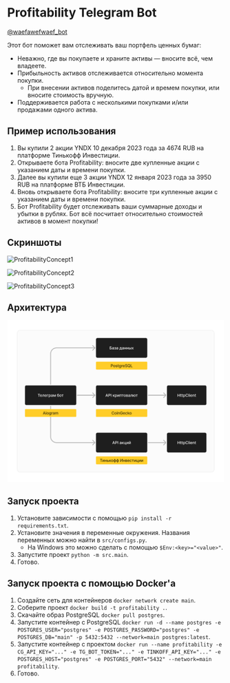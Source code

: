 # Profitability Telegram Bot

[@waefawefwaef_bot](https://t.me/waefawefwaef_bot)

Этот бот поможет вам отслеживать ваш портфель ценных бумаг:
- Неважно, где вы покупаете и храните активы — вносите всё, чем владеете.
- Прибыльность активов отслеживается относительно момента покупки.
  - При внесении активов поделитесь датой и времем покупки, или вносите стоимость вручную.
- Поддерживается работа с несколькими покупками и/или продажами одного актива.

## Пример использования

1. Вы купили 2 акции YNDX 10 декабря 2023 года за 4674 RUB на платформе Тинькофф Инвестиции.
2. Открываете бота Profitability: вносите две купленные акции с указанием даты и времени покупки.
3. Далее вы купили еще 3 акции YNDX 12 января 2023 года за 3950 RUB на платформе ВТБ Инвестиции.
4. Вновь открываете бота Profitability: вносите три купленные акции с указанием даты и времени покупки.
5. Бот Profitability будет отслеживать ваши суммарные доходы и убытки в рублях. Бот всё посчитает относительно стоимостей активов в момент покупки!

## Скриншоты

![ProfitabilityConcept1](https://github.com/telegram-profitability/profitability/assets/72651791/dd094257-dbbb-4f87-9bda-31be31922e8c)

![ProfitabilityConcept2](https://github.com/telegram-profitability/profitability/assets/72651791/33221520-ba09-459d-b9fd-0dc5cca3acd9)

![ProfitabilityConcept3](https://github.com/telegram-profitability/profitability/assets/72651791/04470676-e26b-494f-a047-b593b01e9d75)

## Архитектура

![Architecture](static/architecture.png)

## Запуск проекта

1. Установите зависимости с помощью `pip install -r requirements.txt`.
2. Установите значения в переменные окружения. Названия переменных можно найти в `src/configs.py`.
   - На Windows это можно сделать с помощью `$Env:<key>="<value>"`. 
3. Запустите проект `python -m src.main`.
4. Готово.

## Запуск проекта с помощью Docker'а

1. Создайте сеть для контейнеров `docker network create main`.
2. Соберите проект `docker build -t profitability .`.
3. Скачайте образ PostgreSQL `docker pull postgres`.
4. Запустите контейнер с PostgreSQL `docker run -d --name postgres -e POSTGRES_USER="postgres" -e POSTGRES_PASSWORD="postgres" -e POSTGRES_DB="main" -p 5432:5432 --network=main postgres:latest`.
5. Запустите контейнер с проектом `docker run --name profitability -e CG_API_KEY="..." -e TG_BOT_TOKEN="..." -e TINKOFF_API_KEY="..." -e POSTGRES_HOST="postgres" -e POSTGRES_PORT="5432" --network=main profitability`.
6. Готово.
